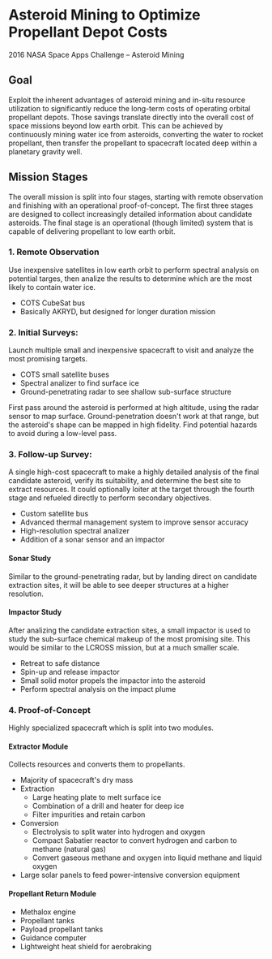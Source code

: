 # Asteroid Mining to Optimize Propellant Depot Costs

2016 NASA Space Apps Challenge – Asteroid Mining

## Goal

Exploit the inherent advantages of asteroid mining and in-situ resource utilization to significantly reduce the long-term costs of operating orbital propellant depots. Those savings translate directly into the overall cost of space missions beyond low earth orbit. This can be achieved by continuously mining water ice from asteroids, converting the water to rocket propellant, then transfer the propellant to spacecraft located deep within a planetary gravity well.

## Mission Stages

The overall mission is split into four stages, starting with remote observation and finishing with an operational proof-of-concept. The first three stages are designed to collect increasingly detailed information about candidate asteroids. The final stage is an operational (though limited) system that is capable of delivering propellant to low earth orbit. 

### 1. Remote Observation

Use inexpensive satellites in low earth orbit to perform spectral analysis on potential targes, then analize the results to determine which are the most likely to contain water ice.

* COTS CubeSat bus
* Basically AKRYD, but designed for longer duration mission

### 2. Initial Surveys:

Launch multiple small and inexpensive spacecraft to visit and analyze the most promising targets.

* COTS small satellite buses
* Spectral analizer to find surface ice
* Ground-penetrating radar to see shallow sub-surface structure

First pass around the asteroid is performed at high altitude, using the radar sensor to map surface. Ground-penetration doesn't work at that range, but the asteroid's shape can be mapped in high fidelity. Find potential hazards to avoid during a low-level pass.

### 3. Follow-up Survey:

A single high-cost spacecraft to make a highly detailed analysis of the final candidate asteroid, verify its suitability, and determine the best site to extract resources. It could optionally loiter at the target through the fourth stage and refueled directly to perform secondary objectives.

* Custom satellite bus
* Advanced thermal management system to improve sensor accuracy
* High-resolution spectral analizer
* Addition of a sonar sensor and an impactor

#### Sonar Study

Similar to the ground-penetrating radar, but by landing direct on candidate extraction sites, it will be able to see deeper structures at a higher resolution.

#### Impactor Study

After analizing the candidate extraction sites, a small impactor is used to study the sub-surface chemical makeup of the most promising site. This would be similar to the LCROSS mission, but at a much smaller scale.

* Retreat to safe distance
* Spin-up and release impactor
* Small solid motor propels the impactor into the asteroid
* Perform spectral analysis on the impact plume

### 4. Proof-of-Concept

Highly specialized spacecraft which is split into two modules.

#### Extractor Module

Collects resources and converts them to propellants.

* Majority of spacecraft's dry mass
* Extraction
	* Large heating plate to melt surface ice
	* Combination of a drill and heater for deep ice
	* Filter impurities and retain carbon
* Conversion
	* Electrolysis to split water into hydrogen and oxygen
	* Compact Sabatier reactor to convert hydrogen and carbon to methane (natural gas)
	* Convert gaseous methane and oxygen into liquid methane and liquid oxygen
* Large solar panels to feed power-intensive conversion equipment

#### Propellant Return Module

* Methalox engine
* Propellant tanks
* Payload propellant tanks
* Guidance computer
* Lightweight heat shield for aerobraking
